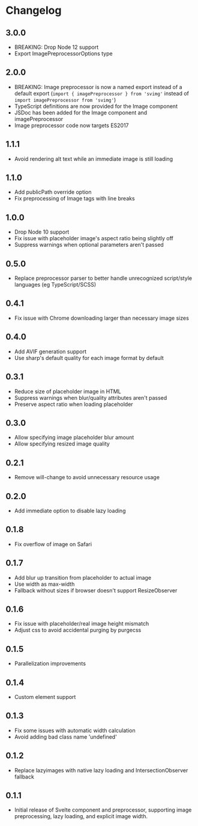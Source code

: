 # Changelog

## 3.0.0

* BREAKING: Drop Node 12 support
* Export ImagePreprocessorOptions type

## 2.0.0

* BREAKING: Image preprocessor is now a named export instead of a default export (`import { imagePreprocessor } from 'svimg'` instead of `import imagePreprocessor from 'svimg'`)
* TypeScript definitions are now provided for the Image component
* JSDoc has been added for the Image component and imagePreprocessor
* Image preprocessor code now targets ES2017

## 1.1.1

* Avoid rendering alt text while an immediate image is still loading

## 1.1.0

* Add publicPath override option
* Fix preprocessing of Image tags with line breaks

## 1.0.0

* Drop Node 10 support
* Fix issue with placeholder image's aspect ratio being slightly off
* Suppress warnings when optional parameters aren't passed

## 0.5.0

* Replace preprocessor parser to better handle unrecognized script/style languages (eg TypeScript/SCSS)

## 0.4.1

* Fix issue with Chrome downloading larger than necessary image sizes

## 0.4.0

* Add AVIF generation support
* Use sharp's default quality for each image format by default

## 0.3.1

* Reduce size of placeholder image in HTML
* Suppress warnings when blur/quality attributes aren't passed
* Preserve aspect ratio when loading placeholder

## 0.3.0

* Allow specifying image placeholder blur amount
* Allow specifying resized image quality

## 0.2.1

* Remove will-change to avoid unnecessary resource usage

## 0.2.0

* Add immediate option to disable lazy loading

## 0.1.8

* Fix overflow of image on Safari

## 0.1.7

* Add blur up transition from placeholder to actual image
* Use width as max-width
* Fallback without sizes if browser doesn't support ResizeObserver

## 0.1.6

* Fix issue with placeholder/real image height mismatch
* Adjust css to avoid accidental purging by purgecss

## 0.1.5

* Parallelization improvements

## 0.1.4

* Custom element support

## 0.1.3

* Fix some issues with automatic width calculation
* Avoid adding bad class name 'undefined'

## 0.1.2

* Replace lazyimages with native lazy loading and IntersectionObserver fallback

## 0.1.1

* Initial release of Svelte component and preprocessor, supporting image preprocessing, lazy loading, and explicit image width.